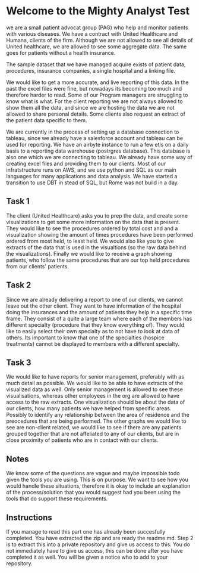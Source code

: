 # Welcome to the Mighty Analyst Test 

we are a small patient advocat group (PAG) who help and monitor patients with various diseases. We have a contract with United Healthcare and Humana, clients of the firm. Although we are not allowed to see all details of United healthcare, we are allowed to see some aggregate data. The same goes for patients without a health insurance.

The sample dataset that we have managed acquire exists of patient data, procedures, insurance companies, a single hospital and a linking file. 

We would like to get a more accurate, and live reporting of this data. In the past the excel files were fine, but nowadays its becoming too much and therefore harder to read. Some of our Program managers are struggling to know what is what. For the client reporting we are not always allowed to show them all the data, and since we are hosting the data we are not allowed to share personal details. Some clients also request an extract of the patient data specific to them. 

We are currently in the process of setting up a database connection to tableau, since we already have a salesforce account and tableau can be used for reporting. We have an airbyte instance to run a few etls on a daily basis to a reporting data warehouse (postrgres database). This database is also one which we are connecting to tableau. We already have some way of creating excel files and providing them to our clients. Most of our infratstructure runs on AWS, and we use python and SQL as our main languages for many applications and data analysis. We have started a transition to use DBT in stead of SQL, but Rome was not build in a day. 

## Task 1

The client (United Healthcare) asks you to prep the data, and create some visualizations to get some more information on the data that is present. They would like to see the procedures ordered by total cost and and a visualization showing the amount of times procedures have been performed ordered from most held, to least held. We would also like you to give extracts of the data that is used in the visualtions (so the raw data behind the visualizations). Finally we would like to receive a graph showing patients, who follow the same procedures that are our top held procedures from our clients' patients. 

## Task 2

Since we are already delivering a report to one of our clients, we cannot leave out the other client. They want to have information of the hospital doing the insurances and the amount of patients they help in a specific time frame. They consist of a quite a large team where each of the members has different specialty (procedure that they know everything of). They would like to easily select their own specialty as to not have to look at data of others. Its important to know that one of the specialties (hospice treatments) cannot be displayed to members with a different specialty. 


## Task 3

We would like to have reports for senior management, preferably with as much detail as possible. We would like to be able to have extracts of the visualized data as well. Only senior management is allowed to see these visualisations, whereas other employees in the org are allowed to have access to the raw  extracts. One visualization should be about the data of our clients, how many patients we have helped from specific areas. Possibly to identify any relationship between the area of residence and the preocedures that are being performed. The other graphs we would like to see are non-client related, we would like to see if there are any patients grouped together that are not affeliated to any of our clients, but are in close proximity of patients who are in contact with our clients. 

## Notes
We know some of the questions are vague and maybe impossible todo given the tools you are using. This is on purpose. We want to see how you would handle these situations, therefore it is okay to include an explanation of the process/solution that you would suggest had you been using the tools that do support these requirements. 

## Instructions

If you manage to read this part one has already been succesfully completed. You have extracted the zip and are ready the readme.md. Step 2 is to extract this into a private repository and give us access to this. You do not immediately have to give us access, this can be done after you have completed it as well. You will be given a notice who to add to your repository. 